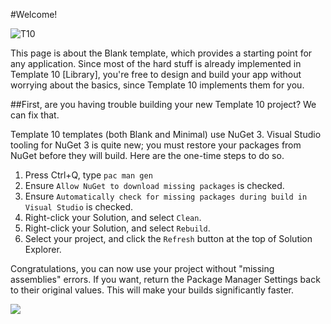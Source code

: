 #Welcome!

![T10](https://raw.githubusercontent.com/Windows-XAML/Template10/master/Assets/T10%2056x56.png) 

This page is about the Blank template, which provides a starting point for any application. Since most of the hard stuff is already implemented in Template 10 [Library], you're free to design and build your app without worrying about the basics, since Template 10 implements them for you. 

##First, are you having trouble building your new Template 10 project? We can fix that.

Template 10 templates (both Blank and Minimal) use NuGet 3. Visual Studio tooling for NuGet 3 is quite new; you must restore your packages from NuGet before they will build. Here are the one-time steps to do so. 

1. Press Ctrl+Q, type `pac man gen` 
1. Ensure `Allow NuGet to download missing packages` is checked.
1. Ensure `Automatically check for missing packages during build in Visual Studio` is checked.  
1. Right-click your Solution, and select `Clean`.
1. Right-click your Solution, and select `Rebuild`.
1. Select your project, and click the `Refresh` button at the top of Solution Explorer.

Congratulations, you can now use your project without "missing assemblies" errors. If you want, return the Package Manager Settings back to their original values. This will make your builds significantly faster.

![](https://raw.githubusercontent.com/Windows-XAML/Template10/master/Assets/GetStarted.gif)

